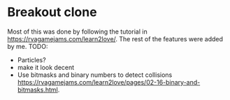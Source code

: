 # Breakout clone

Most of this was done by following the tutorial in https://rvagamejams.com/learn2love/. The rest of the features were added by me. TODO:
- Particles?
- make it look decent
- Use bitmasks and binary numbers to detect collisions https://rvagamejams.com/learn2love/pages/02-16-binary-and-bitmasks.html.

